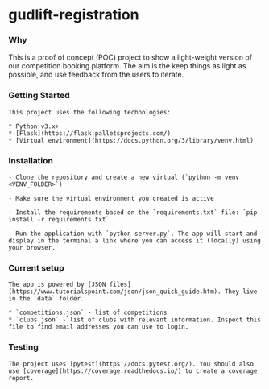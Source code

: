 # gudlift-registration

### Why

This is a proof of concept (POC) project to show a light-weight version of our competition booking platform. The aim is the keep things as light as possible, and use feedback from the users to iterate.

### Getting Started

    This project uses the following technologies:

    * Python v3.x+
    * [Flask](https://flask.palletsprojects.com/)
    * [Virtual environment](https://docs.python.org/3/library/venv.html)


### Installation

    - Clone the repository and create a new virtual (`python -m venv <VENV_FOLDER>`)

    - Make sure the virtual environment you created is active

    - Install the requirements based on the `requirements.txt` file: `pip install -r requirements.txt`

    - Run the application with `python server.py`. The app will start and display in the terminal a link where you can access it (locally) using your browser.

### Current setup

    The app is powered by [JSON files](https://www.tutorialspoint.com/json/json_quick_guide.htm). They live in the `data` folder.
     
    * `competitions.json` - list of competitions
    * `clubs.json` - list of clubs with relevant information. Inspect this file to find email addresses you can use to login.

### Testing

    The project uses [pytest](https://docs.pytest.org/). You should also use [coverage](https://coverage.readthedocs.io/) to create a coverage report.

